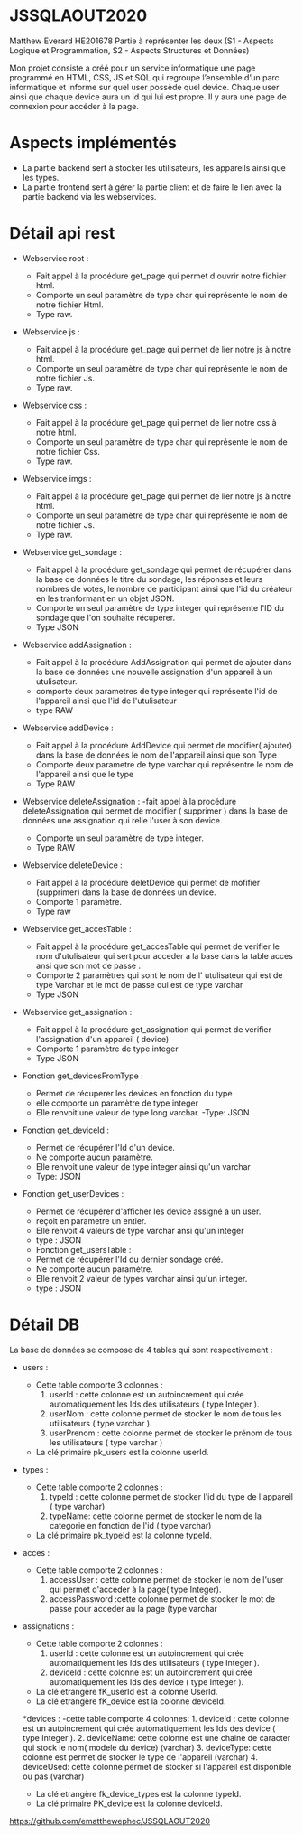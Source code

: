 # JSSQLAOUT2020
Matthew Everard HE201678
Partie à représenter les deux (S1 - Aspects Logique et Programmation, S2 - Aspects Structures et Données)

Mon projet consiste a créé pour un service informatique une page programmé en HTML, CSS, JS et SQL qui regroupe l’ensemble d’un parc informatique et informe sur quel user possède quel device. Chaque user ainsi que chaque device aura un id qui lui est propre. Il y aura une page de connexion pour accéder à la page.

# Aspects implémentés
* La partie backend sert à stocker les utilisateurs, les appareils ainsi que les types.
* La partie frontend sert à gérer la partie client et de faire le lien avec la partie backend via les webservices.

# Détail api rest
* Webservice root :
  - Fait appel à la procédure get_page qui permet d'ouvrir notre fichier html.
  - Comporte un seul paramètre de type char qui représente le nom de notre fichier Html.
  - Type raw.
 
  
* Webservice js :
  - Fait appel à la procédure get_page qui permet de lier notre js à notre html.
  - Comporte un seul paramètre de type char qui représente le nom de notre fichier Js.
  - Type raw.
  
  
* Webservice css :
  - Fait appel à la procédure get_page qui permet de lier notre css à notre html.
  - Comporte un seul paramètre de type char qui représente le nom de notre fichier Css.
  - Type raw.
 
  
* Webservice imgs :
  - Fait appel à la procédure get_page qui permet de lier notre js à notre html.
  - Comporte un seul paramètre de type char qui représente le nom de notre fichier Js.
  - Type raw.

  
* Webservice get_sondage  :
  - Fait appel à la procédure get_sondage qui permet de récupérer dans la base de données le titre du sondage, les réponses et    leurs nombres de votes, le nombre de participant ainsi que l'id du créateur en les tranformant en un objet JSON.
  - Comporte un seul paramètre de type integer qui représente l'ID du sondage que l'on souhaite récupérer.
  - Type JSON

  
* Webservice addAssignation :
  - Fait appel à la procédure AddAssignation qui permet de ajouter dans la base de données une nouvelle assignation d'un appareil à un utulisateur.
  - comporte deux parametres de type integer qui représente l'id de l'appareil ainsi que l'id de l'utulisateur
  - type RAW
 
  
* Webservice addDevice :
  - Fait appel à la procédure AddDevice qui permet de modifier( ajouter) dans la base de données le nom de l'appareil ainsi que son Type
  - Comporte deux parametre de type varchar qui représentre le nom de l'appareil ainsi que le type
  - Type RAW
  

* Webservice deleteAssignation :
  -fait appel à la procédure deleteAssignation qui permet de modifier ( supprimer ) dans la base de données une assignation qui relie l'user à son device.
  - Comporte un seul paramètre de type integer.
  - Type RAW
  
  
* Webservice deleteDevice :
  - Fait appel à la procédure deletDevice qui permet de mofifier (supprimer)  dans la base de données un device. 
  - Comporte 1 paramètre.
  - Type raw
 
  
* Webservice get_accesTable :
  - Fait appel à la procédure get_accesTable qui permet de verifier le nom d'utulisateur qui sert pour acceder a la base dans la table acces ansi que son mot de passe . 
  - Comporte 2 paramètres qui sont le nom de l' utulisateur qui est de type Varchar et le mot de passe qui est de type varchar  
  - Type JSON
  
  
* Webservice get_assignation :
  - Fait appel à la procédure get_assignation qui permet de verifier l'assignation d'un appareil ( device) 
  - Comporte 1 paramètre de type integer
  - Type JSON
 

* Fonction get_devicesFromType :
  - Permet de récuperer les devices en fonction du type
  - elle comporte un paramètre de type integer
  - Elle renvoit une valeur de type long varchar.
  -Type: JSON

* Fonction get_deviceId :
  - Permet de récupérer l'Id d'un device.
  - Ne comporte aucun paramètre.
  - Elle renvoit une valeur de type integer ainsi qu'un varchar
  - Type: JSON  

* Fonction get_userDevices :
  - Permet de récupérer d'afficher les device assigné a un user.
  - reçoit en parametre un entier.
  - Elle renvoit 4 valeurs de type varchar ansi qu'un integer
  - type : JSON
  
  * Fonction get_usersTable :
  - Permet de récupérer l'Id du dernier sondage créé.
  - Ne comporte aucun paramètre.
  - Elle renvoit 2 valeur de types varchar ainsi qu'un integer.
   - type : JSON
  
# Détail DB
La base de données se compose de 4 tables qui sont respectivement :
* users :
   - Cette table comporte 3 colonnes :
     1. userId : cette colonne est un autoincrement qui crée automatiquement les Ids des utilisateurs ( type Integer ).
     2. userNom : cette colonne permet de stocker le nom de tous les utilisateurs ( type varchar ).
     3. userPrenom : cette colonne permet de stocker le prénom de tous les utilisateurs ( type varchar )
   - La clé primaire pk_users est la colonne userId.
   
* types :
   - Cette table comporte 2 colonnes : 
     1. typeId : cette colonne permet de stocker l'id du type de l'appareil ( type varchar)
     2. typeName: cette colonne permet de stocker le nom de la categorie en fonction de l'id ( type varchar)
   - La clé primaire pk_typeId est la colonne typeId.
   
* acces :
   - Cette table comporte 2 colonnes :
     1. accessUser : cette colonne permet de stocker le nom de l'user qui permet d'acceder à la page( type Integer).
     2. accessPassword :cette colonne permet de stocker le mot de passe pour acceder au la page (type varchar
  
* assignations : 
   - Cette table comporte 2 colonnes :
        1. userId : cette colonne est un autoincrement qui crée automatiquement les Ids des utilisateurs ( type Integer ).
      2. deviceId : cette colonne est un autoincrement qui crée automatiquement les Ids des device ( type Integer ).
   - La clé etrangère fK_userId est la colonne UserId.
    - La clé etrangère fK_device est la colonne deviceId.
   
   *devices : 
    -cette table comporte 4 colonnes:
      1. deviceId : cette colonne est un autoincrement qui crée automatiquement les Ids des device ( type Integer ).
      2. deviceName: cette colonne est une chaine de caracter qui stock le nom( modele du device) (varchar) 
      3. deviceType: cette colonne est permet de stocker le type de l'appareil (varchar)
      4. deviceUsed: cette colonne permet de stocker si l'appareil est disponible ou pas (varchar) 
     - La clé etrangère fk_device_types est la colonne typeId.
    - La clé primaire PK_device est la colonne deviceId.
      
      



https://github.com/ematthewephec/JSSQLAOUT2020
